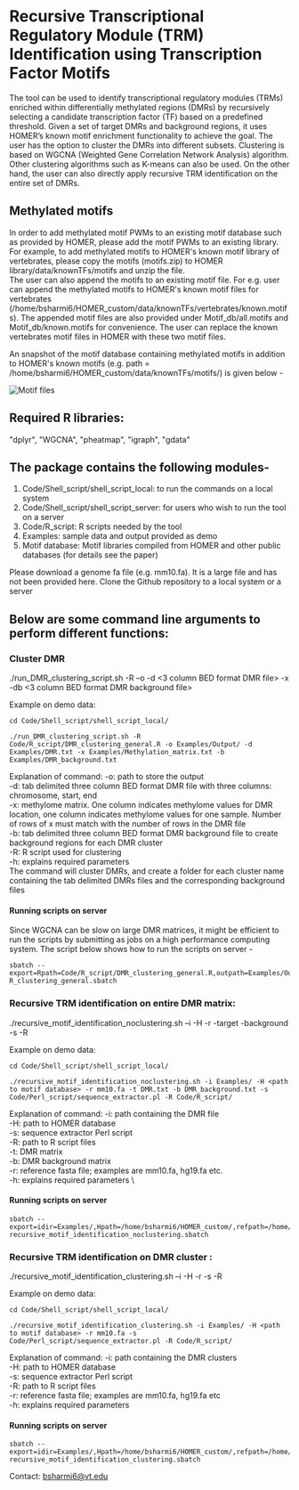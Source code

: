 # Recursive Transcriptional Regulatory Module (TRM) Identification using Transcription Factor Motifs
The tool can be used to identify transcriptional regulatory modules (TRMs) enriched within differentially methylated regions (DMRs) by recursively selecting a candidate transcription factor (TF) based on a predefined threshold. Given a set of target DMRs and background regions, it uses HOMER’s known motif enrichment functionality to achieve the goal. The user has the option to cluster the DMRs into different subsets. Clustering is based on WGCNA (Weighted Gene Correlation Network Analysis) algorithm. Other clustering algorithms such as K-means can also be used. On the other hand, the user can also directly apply recursive TRM identification on the entire set of DMRs. 

## Methylated motifs
In order to add methylated motif PWMs to an existing motif database such as provided by HOMER, please add the motif PWMs to an existing library. \
For example, to add methylated motifs to HOMER's known motif library of vertebrates, please copy the motifs (motifs.zip) to HOMER library/data/knownTFs/motifs and unzip the file. \
The user can also append the motifs to an existing motif file. For e.g. user can append the methylated motifs to HOMER's known motif files for vertebrates (/home/bsharmi6/HOMER_custom/data/knownTFs/vertebrates/known.motifs). The appended motif files are also provided under Motif_db/all.motifs and Motif_db/known.motifs for convenience. The user can replace the known vertebrates motif files in HOMER with these two motif files. 

An snapshot of the motif database containing methylated motifs in addition to HOMER's known motifs (e.g. path = /home/bsharmi6/HOMER_custom/data/knownTFs/motifs/) is given below - 

![Motif files](https://github.com/BSharmi/TRM-identification/blob/master/Images/motif.png)

## Required R libraries: 
"dplyr", "WGCNA", "pheatmap", "igraph", "gdata"

## The package contains the following modules-
1.	Code/Shell_script/shell_script_local: to run the commands on a local system
2.	Code/Shell_script/shell_script_server: for users who wish to run the tool on a server
3.	Code/R_script: R scripts needed by the tool
4.	Examples: sample data and output provided as demo
5.	Motif database: Motif libraries compiled from HOMER and other public databases (for details see the paper)

Please download a genome fa file (e.g. mm10.fa). It is a large file and has not been provided here.
Clone the Github repository to a local system or a server

## Below are some command line arguments to perform different functions:

### Cluster DMR 

./run_DMR_clustering_script.sh -R <path to R script files> –o <path to output directory> -d <3 column BED format DMR file> -x <Methylome matrix> -db <3 column BED format DMR background file> 

Example on demo data:

```
cd Code/Shell_script/shell_script_local/ 

./run_DMR_clustering_script.sh -R Code/R_script/DMR_clustering_general.R -o Examples/Output/ -d Examples/DMR.txt -x Examples/Methylation_matrix.txt -b Examples/DMR_background.txt 
```

Explanation of command:
-o: path to store the output \
-d: tab delimited three column BED format DMR file with three columns: chromosome, start, end \
-x: methylome matrix. One column indicates methylome values for DMR location, one column indicates methylome values for one sample. Number of rows of x must match with the number of rows in the DMR file \
-b: tab delimited three column BED format DMR background file to create background regions for each DMR cluster \
-R: R script used for clustering \
-h: explains required parameters \
The command will cluster DMRs, and create a folder for each cluster name containing the tab delimited DMRs files and the corresponding background files

#### Running scripts on server

Since WGCNA can be slow on large DMR matrices, it might be efficient to run the scripts by submitting as jobs on a high performance computing system. The script below shows how to run the scripts on server -  

```
sbatch --export=Rpath=Code/R_script/DMR_clustering_general.R,outpath=Examples/Output/,x=Examples/Methylation_matrix.txt,dms=Examples/DMR.txt,dms_background=Examples/DMR_background.txt R_clustering_general.sbatch

```

### Recursive TRM identification on entire DMR matrix:

./recursive_motif_identification_noclustering.sh –i <path to input directory containing DMR files> -H <path to motif database> -r <fasta file> -target <DMR matrix> -background <DMR background matrix> -s <sequence extractor script> -R <path to R script files>

Example on demo data:

```
cd Code/Shell_script/shell_script_local/ 

./recursive_motif_identification_noclustering.sh -i Examples/ -H <path to motif database> -r mm10.fa -t DMR.txt -b DMR_background.txt -s Code/Perl_script/sequence_extractor.pl -R Code/R_script/
```

Explanation of command:
-i: path containing the DMR file \
-H: path to HOMER database \
-s: sequence extractor Perl script \
-R: path to R script files \
-t: DMR matrix \
-b: DMR background matrix \
-r: reference fasta file; examples are mm10.fa, hg19.fa etc. \
-h: explains required parameters \

#### Running scripts on server

```
sbatch --export=idir=Examples/,Hpath=/home/bsharmi6/HOMER_custom/,refpath=/home/bsharmi6/mm10bowtie2/mm10.fa,seqextractpath=Code/Perl_script/sequence_extractor.pl,Rpath=Code/R_script/,target=DMR.txt,background=DMR_background.txt recursive_motif_identification_noclustering.sbatch 
```


### Recursive TRM identification on DMR cluster :

./recursive_motif_identification_clustering.sh –i <path to input directory containing DMR clusters> -H <path to motif database> -r <fasta file> -s <sequence extractor script> -R <path to R script files>

Example on demo data:

```
cd Code/Shell_script/shell_script_local/ 

./recursive_motif_identification_clustering.sh -i Examples/ -H <path to motif database> -r mm10.fa -s Code/Perl_script/sequence_extractor.pl -R Code/R_script/
```

Explanation of command:
-i: path containing the DMR clusters \
-H: path to HOMER database  \
-s:  sequence extractor Perl script \
-R: path to R script files \
-r: reference fasta file; examples are mm10.fa, hg19.fa etc \
-h: explains required parameters

#### Running scripts on server

```
sbatch --export=idir=Examples/,Hpath=/home/bsharmi6/HOMER_custom/,refpath=/home/bsharmi6/mm10bowtie2/mm10.fa,seqextractpath=Code/Perl_script/sequence_extractor.pl,Rpath=Code/R_script/ recursive_motif_identification_clustering.sbatch
```

Contact: bsharmi6@vt.edu
